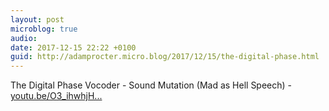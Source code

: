 ```yaml
---
layout: post
microblog: true
audio: 
date: 2017-12-15 22:22 +0100
guid: http://adamprocter.micro.blog/2017/12/15/the-digital-phase.html
---
```

The Digital Phase Vocoder - Sound Mutation (Mad as Hell Speech) - [youtu.be/O3_ihwhjH...](https://youtu.be/O3_ihwhjHUw)
